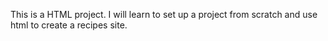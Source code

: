 This is a HTML project.
I will learn to set up a project from scratch and use html to create a recipes site.
